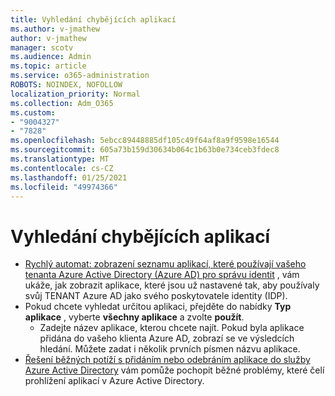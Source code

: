 ```yaml
---
title: Vyhledání chybějících aplikací
ms.author: v-jmathew
author: v-jmathew
manager: scotv
ms.audience: Admin
ms.topic: article
ms.service: o365-administration
ROBOTS: NOINDEX, NOFOLLOW
localization_priority: Normal
ms.collection: Adm_O365
ms.custom:
- "9004327"
- "7828"
ms.openlocfilehash: 5ebcc89448885df105c49f64af8a9f9598e16544
ms.sourcegitcommit: 605a73b159d30634b064c1b63b0e734ceb3fdec8
ms.translationtype: MT
ms.contentlocale: cs-CZ
ms.lasthandoff: 01/25/2021
ms.locfileid: "49974366"
---
```

# <a name="find-missing-applications"></a>Vyhledání chybějících aplikací

- [Rychlý automat: zobrazení seznamu aplikací, které používají vašeho tenanta Azure Active Directory (Azure AD) pro správu identit](https://docs.microsoft.com/azure/active-directory/manage-apps/view-applications-portal) , vám ukáže, jak zobrazit aplikace, které jsou už nastavené tak, aby používaly svůj TENANT Azure AD jako svého poskytovatele identity (IDP).
- Pokud chcete vyhledat určitou aplikaci, přejděte do nabídky **Typ aplikace** , vyberte **všechny aplikace** a zvolte **použít**.
  - Zadejte název aplikace, kterou chcete najít. Pokud byla aplikace přidána do vašeho klienta Azure AD, zobrazí se ve výsledcích hledání. Můžete zadat i několik prvních písmen názvu aplikace.
- [Řešení běžných potíží s přidáním nebo odebráním aplikace do služby Azure Active Directory](https://docs.microsoft.com/azure/active-directory/manage-apps/troubleshoot-adding-apps) vám pomůže pochopit běžné problémy, které čelí prohlížení aplikací v Azure Active Directory.

